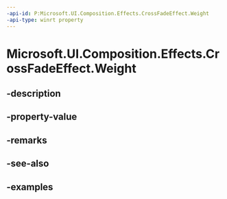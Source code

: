 ```yaml
---
-api-id: P:Microsoft.UI.Composition.Effects.CrossFadeEffect.Weight
-api-type: winrt property
---
```


<!-- Property syntax.
public float Weight { get;  set; }
-->

# Microsoft.UI.Composition.Effects.CrossFadeEffect.Weight

## -description

## -property-value

## -remarks

## -see-also

## -examples

